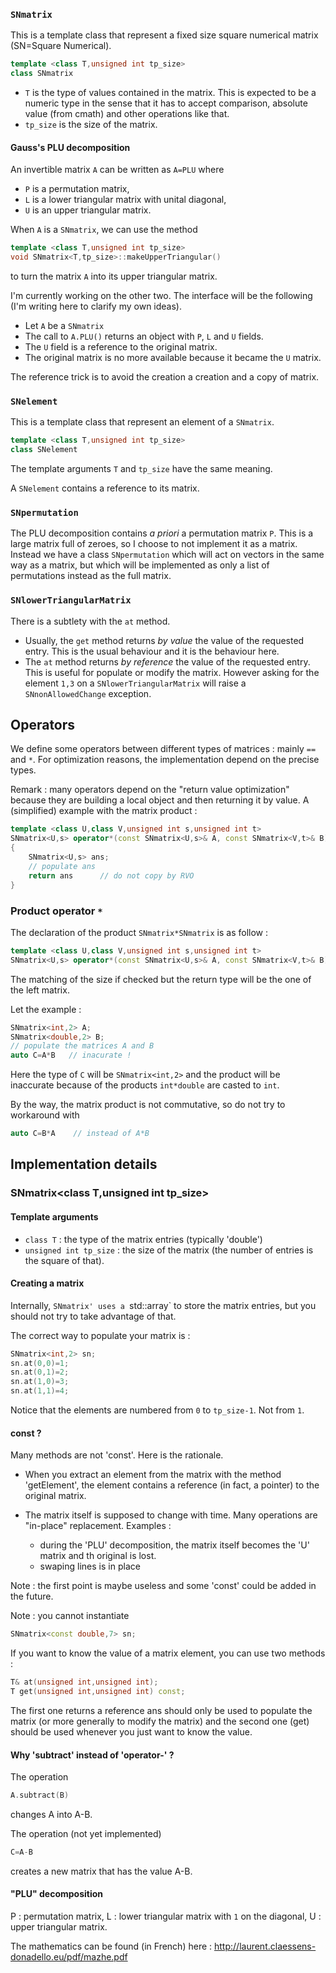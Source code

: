 
### `SNmatrix`

This is a template class that represent a fixed size square numerical matrix (SN=Square Numerical).

```C++
template <class T,unsigned int tp_size>
class SNmatrix
```

* `T` is the type of values contained in the matrix. This is expected to be a numeric type in the sense that it has to accept comparison, absolute value (from cmath) and other operations like that.
* `tp_size` is the size of the matrix.

#### Gauss's PLU decomposition

An invertible matrix `A` can be written as `A=PLU`  where
* `P` is a permutation matrix,
* `L` is a lower triangular matrix with unital diagonal,
* `U` is an upper triangular matrix.

When `A` is a `SNmatrix`, we can use the method
```C++
template <class T,unsigned int tp_size>
void SNmatrix<T,tp_size>::makeUpperTriangular()
```
to turn the matrix `A` into its upper triangular matrix. 

I'm currently working on the other two. The interface will be the following (I'm writing here to clarify my own ideas).
* Let `A` be a `SNmatrix`
* The call to `A.PLU()` returns an object with `P`, `L` and `U` fields.
* The `U` field is a reference to the original matrix.
* The original matrix is no more available because it became the `U` matrix.

The reference trick is to avoid the creation a creation and a copy of matrix. 

### `SNelement`

This is a template class that represent an element of a `SNmatrix`.

```C++
template <class T,unsigned int tp_size>
class SNelement
```

The template arguments `T` and `tp_size` have the same meaning. 

A `SNelement` contains a reference to its matrix. 

### `SNpermutation`

The PLU decomposition contains _a priori_ a permutation matrix `P`. This is a large matrix full of zeroes, so I choose to not implement it as a matrix. Instead we have a class `SNpermutation` which will act on vectors in the same way as a matrix, but which will be implemented as only a list of permutations instead as the full matrix.

### `SNlowerTriangularMatrix`

There is a subtlety with the `at` method.

* Usually, the `get` method returns *by value* the value of the requested entry. This is the usual behaviour and it is the behaviour here.
* The `at` method returns *by reference* the value of the requested entry. This is useful for populate or modify the matrix. However asking for the element `1,3` on a `SNlowerTriangularMatrix` will raise a `SNnonAllowedChange` exception.

## Operators

We define some operators between different types of matrices : mainly `==` and `*`. For optimization reasons, the implementation depend on the precise types.

Remark : many operators depend on the "return value optimization" because they are building a local object and then returning it by value. A (simplified) example with the matrix product :


```C++
template <class U,class V,unsigned int s,unsigned int t>
SNmatrix<U,s> operator*(const SNmatrix<U,s>& A, const SNmatrix<V,t>& B)
{
    SNmatrix<U,s> ans;
    // populate ans
    return ans      // do not copy by RVO 
}
```

### Product operator `*`

The declaration of the product `SNmatrix*SNmatrix` is as follow : 

```C++
template <class U,class V,unsigned int s,unsigned int t>
SNmatrix<U,s> operator*(const SNmatrix<U,s>& A, const SNmatrix<V,t>& B)
```

The matching of the size if checked but the return type will be the one of the left matrix.

Let the example :
```C++
SNmatrix<int,2> A; 
SNmatrix<double,2> B; 
// populate the matrices A and B
auto C=A*B   // inacurate !
```
Here the type of `C` will be `SNmatrix<int,2>` and the product will be inaccurate  because of the products `int*double` are casted to `int`.

By the way, the matrix product is not commutative, so do not try to workaround with
```C++
auto C=B*A    // instead of A*B
```


## Implementation details

### SNmatrix<class T,unsigned int tp_size>

#### Template arguments

- `class T` : the type of the matrix entries (typically 'double')
- `unsigned int tp_size` : the size of the matrix (the number of entries is the square of that).


#### Creating a matrix

Internally, `SNmatrix' uses a `std::array` to store the matrix entries, but you should not try to take advantage of that.

The correct way to populate your matrix is :

```C++
SNmatrix<int,2> sn;
sn.at(0,0)=1;
sn.at(0,1)=2;
sn.at(1,0)=3;
sn.at(1,1)=4;
```

Notice that the elements are numbered from `0` to `tp_size-1`. Not from `1`.


#### const ?

Many methods are not 'const'. Here is the rationale.

- When you extract an element from the matrix with the method 'getElement', 
  the element contains a reference (in fact, a pointer) to the original matrix.

- The matrix itself is supposed to change with time. Many operations are "in-place" replacement. Examples :
   * during the 'PLU' decomposition, the matrix itself becomes the 'U' matrix and th original is lost.
   * swaping lines is in place


 Note : the first point is maybe useless and some 'const' could be added in the future.

 Note : you cannot instantiate  
```c++
SNmatrix<const double,7> sn;
```

If you want to know the value of a matrix element, you can use two methods :
```c++
T& at(unsigned int,unsigned int);
T get(unsigned int,unsigned int) const;
```
The first one returns a reference ans should only be used to populate the matrix
(or more generally to modify the matrix) and the second one (get) should be
used whenever you just want to know the value.


#### Why 'subtract' instead of 'operator-'  ?

The operation
```c++
A.subtract(B)
```
changes A into A-B.

The operation (not yet implemented)
```c++
C=A-B
```
creates a new matrix that has the value A-B.


#### "PLU" decomposition

P : permutation matrix,
L : lower triangular matrix with `1` on the diagonal,
U : upper triangular matrix.

The mathematics can be found (in French) here :
http://laurent.claessens-donadello.eu/pdf/mazhe.pdf
